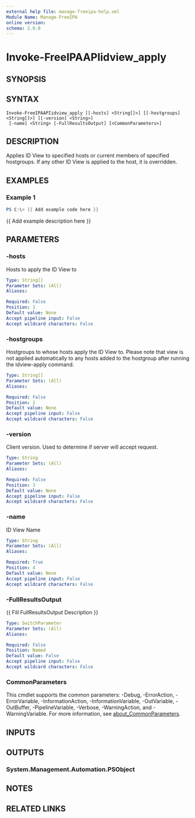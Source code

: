 ```yaml
---
external help file: manage-freeipa-help.xml
Module Name: Manage-FreeIPA
online version:
schema: 2.0.0
---
```


# Invoke-FreeIPAAPIidview_apply

## SYNOPSIS

## SYNTAX

```
Invoke-FreeIPAAPIidview_apply [[-hosts] <String[]>] [[-hostgroups] <String[]>] [[-version] <String>]
 [-name] <String> [-FullResultsOutput] [<CommonParameters>]
```

## DESCRIPTION
Applies ID View to specified hosts or current members of specified hostgroups.
If any other ID View is applied to the host, it is overridden.

## EXAMPLES

### Example 1
```powershell
PS C:\> {{ Add example code here }}
```

{{ Add example description here }}

## PARAMETERS

### -hosts
Hosts to apply the ID View to

```yaml
Type: String[]
Parameter Sets: (All)
Aliases:

Required: False
Position: 1
Default value: None
Accept pipeline input: False
Accept wildcard characters: False
```

### -hostgroups
Hostgroups to whose hosts apply the ID View to.
Please note that view is not applied automatically to any hosts added to the hostgroup after running the idview-apply command.

```yaml
Type: String[]
Parameter Sets: (All)
Aliases:

Required: False
Position: 2
Default value: None
Accept pipeline input: False
Accept wildcard characters: False
```

### -version
Client version.
Used to determine if server will accept request.

```yaml
Type: String
Parameter Sets: (All)
Aliases:

Required: False
Position: 3
Default value: None
Accept pipeline input: False
Accept wildcard characters: False
```

### -name
ID View Name

```yaml
Type: String
Parameter Sets: (All)
Aliases:

Required: True
Position: 4
Default value: None
Accept pipeline input: False
Accept wildcard characters: False
```

### -FullResultsOutput
{{ Fill FullResultsOutput Description }}

```yaml
Type: SwitchParameter
Parameter Sets: (All)
Aliases:

Required: False
Position: Named
Default value: False
Accept pipeline input: False
Accept wildcard characters: False
```

### CommonParameters
This cmdlet supports the common parameters: -Debug, -ErrorAction, -ErrorVariable, -InformationAction, -InformationVariable, -OutVariable, -OutBuffer, -PipelineVariable, -Verbose, -WarningAction, and -WarningVariable. For more information, see [about_CommonParameters](http://go.microsoft.com/fwlink/?LinkID=113216).

## INPUTS

## OUTPUTS

### System.Management.Automation.PSObject
## NOTES

## RELATED LINKS
